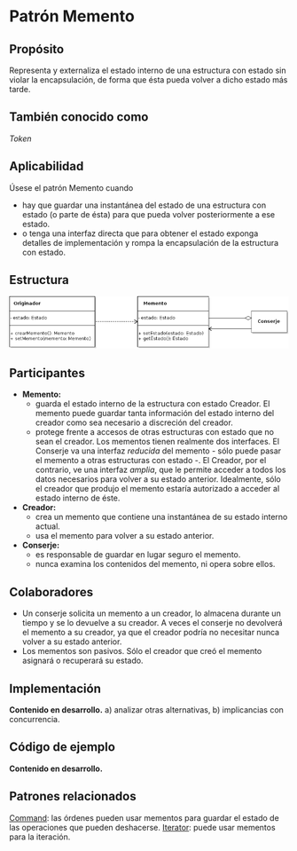 # Patrón Memento

## Propósito

Representa y externaliza el estado interno de una estructura con estado sin violar la encapsulación, de forma que ésta pueda volver a dicho estado más tarde.

## También conocido como

_Token_

## Aplicabilidad

Úsese el patrón Memento cuando

* hay que guardar una instantánea del estado de una estructura con estado (o parte de ésta) para que pueda volver posteriormente a ese estado.
* o tenga una interfaz directa que para obtener el estado exponga detalles de implementación y rompa la encapsulación de la estructura con estado.

## Estructura

![](/assets/uml/memento.png)

## Participantes

* **Memento:**
  * guarda el estado interno de la estructura con estado Creador. El memento puede guardar tanta información del estado interno del creador como sea necesario a discreción del creador.
  * protege frente a accesos de otras estructuras con estado que no sean el creador. Los mementos tienen realmente dos interfaces. El Conserje va una interfaz _reducida_ del memento - sólo puede pasar el memento a otras estructuras con estado -. El Creador, por el contrario, ve una interfaz _amplia_, que le permite acceder a todos los datos necesarios para volver a su estado anterior. Idealmente, sólo el creador que produjo el memento estaría autorizado a acceder al estado interno de éste.
* **Creador:**
  * crea un memento que contiene una instantánea de su estado interno actual.
  * usa el memento para volver a su estado anterior.
* **Conserje:**
  * es responsable de guardar en lugar seguro el memento.
  * nunca examina los contenidos del memento, ni opera sobre ellos.

## Colaboradores

* Un conserje solicita un memento a un creador, lo almacena durante un tiempo y se lo devuelve a su creador. A veces el conserje no devolverá el memento a su creador, ya que el creador podría no necesitar nunca volver a su estado anterior.
* Los mementos son pasivos. Sólo el creador que creó el memento asignará o recuperará su estado.

## Implementación

**Contenido en desarrollo.** a) analizar otras alternativas, b) implicancias con concurrencia.

## Código de ejemplo

**Contenido en desarrollo.**

## Patrones relacionados

[Command](/patrones/comportamiento/command.md): las órdenes pueden usar mementos para guardar el estado de las operaciones que pueden deshacerse.
[Iterator](/patrones/comportamiento/iterator.md): puede usar mementos para la iteración.
